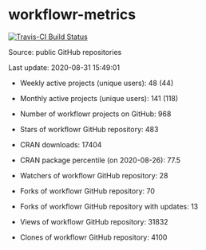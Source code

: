 
<!-- README.md is generated from README.Rmd. Please edit that file -->
workflowr-metrics
=================

[![Travis-CI Build Status](https://travis-ci.org/workflowr/workflowr-metrics.svg?branch=master)](https://travis-ci.org/workflowr/workflowr-metrics)

Source: public GitHub repositories

Last update: 2020-08-31 15:49:01

-   Weekly active projects (unique users): 48 (44)

-   Monthly active projects (unique users): 141 (118)

-   Number of workflowr projects on GitHub: 968

-   Stars of workflowr GitHub repository: 483

-   CRAN downloads: 17404

-   CRAN package percentile (on 2020-08-26): 77.5

-   Watchers of workflowr GitHub repository: 28

-   Forks of workflowr GitHub repository: 70

-   Forks of workflowr GitHub repository with updates: 13

-   Views of workflowr GitHub repository: 31832

-   Clones of workflowr GitHub repository: 4100
